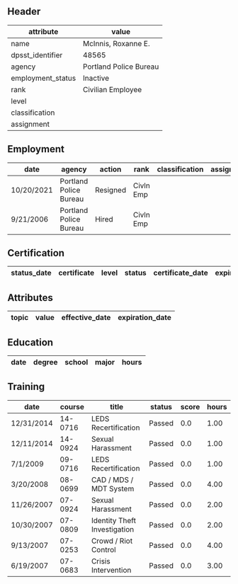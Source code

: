 ## Header
| attribute | value |
| --------- | ----- |
| name | McInnis, Roxanne E. |
| dpsst_identifier | 48565 |
| agency | Portland Police Bureau |
| employment_status | Inactive |
| rank | Civilian Employee |
| level |  |
| classification |  |
| assignment |  |
## Employment
| date | agency | action | rank | classification | assignment |
| ---- | ------ | ------ | ---- | -------------- | ---------- |
| 10/20/2021 | Portland Police Bureau | Resigned | Civln Emp |  |  |
| 9/21/2006 | Portland Police Bureau | Hired | Civln Emp |  |  |
## Certification
| status_date | certificate | level | status | certificate_date | expiration_date | probation_date |
| ----------- | ----------- | ----- | ------ | ---------------- | --------------- | -------------- |
## Attributes
| topic | value | effective_date | expiration_date |
| ----- | ----- | -------------- | --------------- |
## Education
| date | degree | school | major | hours |
| ---- | ------ | ------ | ----- | ----- |
## Training
| date | course | title | status | score | hours |
| ---- | ------ | ----- | ------ | ----- | ----- |
| 12/31/2014 | 14-0716 | LEDS Recertification | Passed | 0.0 | 1.00 |
| 12/11/2014 | 14-0924 | Sexual Harassment | Passed | 0.0 | 1.00 |
| 7/1/2009 | 09-0716 | LEDS Recertification | Passed | 0.0 | 1.00 |
| 3/20/2008 | 08-0699 | CAD / MDS / MDT System | Passed | 0.0 | 4.00 |
| 11/26/2007 | 07-0924 | Sexual Harassment | Passed | 0.0 | 2.00 |
| 10/30/2007 | 07-0809 | Identity Theft Investigation | Passed | 0.0 | 2.00 |
| 9/13/2007 | 07-0253 | Crowd / Riot Control | Passed | 0.0 | 4.00 |
| 6/19/2007 | 07-0683 | Crisis Intervention | Passed | 0.0 | 3.00 |
